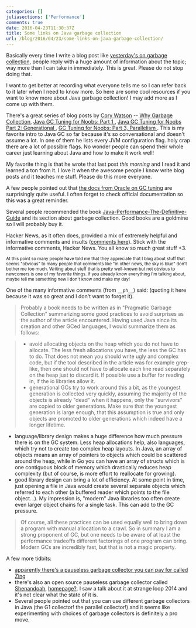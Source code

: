 ```yaml
---
categories: []
juliasections: ['Performance']
comments: true
date: 2016-04-23T11:30:37Z
title: Some links on Java garbage collection
url: /blog/2016/04/23/some-links-on-java-garbage-collection/
---
```


Basically every time I write a blog post like [yesterday's on garbage collection](/blog/2016/04/22/java-garbage-collection-can-be-really-slow/), people reply with a huge amount of information about the topic; way more than I can take in immediately. This is great. Please do not stop doing that.

I want to get better at recording what everyone tells me so I can refer back to it later when I need to know more. So here are some cool resources if you want to know more about Java garbage collection! I may add more as I come up with them.

There's a great series of blog posts by [Cory Watson](http://onemogin.com/) -- [Why Garbage Collection](http://onemogin.com/programming/gc/why-garbage-collection.html), [Java GC Tuning for Noobs: Part 1
](http://onemogin.com/java/gc/java-gc-tuning-for-noobs-1.html), [Java GC Tuning for Noobs Part 2: Generational
](http://onemogin.com/java/gc/java-gc-tuning-generational.html), [GC Tuning for Noobs: Part 3, Parallelism
](http://onemogin.com/java/gc/java-gc-cms.html). This is my favorite intro to Java GC so far because it's so conversational and doesn't assume a lot. In one of them he lists every JVM configuration flag. holy crap there are a lot of possible flags. No wonder people can spend their whole career just learning about Java and how to make it work well!

My favorite thing is that he wrote that last post *this morning* and I read it and learned a ton from it. I love it when the awesome people I know write blog posts and it teaches me stuff. Please do this more everyone.

A few people pointed out that [the docs from Oracle on GC tuning](http://docs.oracle.com/javase/8/docs/technotes/guides/vm/gctuning/toc.html) are surprisingly quite useful. I often forget to check official documentation so this was a great reminder.

Several people recommended the book [Java-Performance-The-Definitive-Guide](http://www.amazon.com/Java-Performance-The-Definitive-Guide/dp/1449358454) and its section about garbage collection. Good books are a goldmine so I will probably buy it.

Hacker News, as it often does, provided a mix of extremely helpful and informative comments and insults ([comments here](https://news.ycombinator.com/item?id=11554700)). Stick with the informative comments, Hacker News. You all know so much great stuff <3.

<small>At this point so many people have told me that they appreciate that I blog about stuff that seems "obvious" to many people that comments like "in other news, the sky is blue" don't bother me too much. Writing about stuff that is pretty well-known but not obvious to newcomers is one of my favorite things. If you already know everything I'm talking about, maybe tell me something new I don't know and make my day!</small>

One of the many informative comments (from `__ph__`) said: (quoting it here because it was so great and I don't want to forget it).

> Probably a book needs to be written as in "Pragmatic Garbage Collection" summarizing some good practices to avoid surprises as the author of the article encountered. Having used Java since its creation and other GCed languages, I would summarize them as follows:

> *  avoid allocating objects on the heap which you do not have to allocate. The less fresh allocations you have, the less the GC has to do. That does not mean you should write ugly and complex code, but if the tool described in the article was for example grep-like, then one should not have to allocate each line read separately on the heap just to discard it. If possible use a buffer for reading in, if the io libraries allow it.
> * generational GCs try to work around this a bit, as the youngest generation is collected very quickly, assuming the majority of the objects is already "dead" when it happens, only the "survivors" are copied to older generations. Make sure that the youngest generation is large enough, that this assumption is true and only objects are promoted to older generations which indeed have a longer lifetime.
- language/library design makes a huge difference how much pressure there is on the GC system. Less heap allocations help, also languages, which try not to create too complex heap layouts. In Java, an array of objects means an array of pointers to objects which could be scattered around the heap, while in Go you can have an array of structs which is one contiguous block of memory which drastically reduces heap complexity (but of course, is more effort to reallocate for growing).
- good library design can bring a lot of efficiency. At some point in time, just opening a file in Java would create several separate objects which referred to each other (a buffered reader which points to the file object...). My impression is, "modern" Java libraries too often create even larger object chains for a single task. This can add to the GC pressure.

> Of course, all these practices can be used equally well to bring down a program with manual allocation to a crawl. So in summary I am a strong proponent of GC, but one needs to be aware of at least the performance tradeoffs different factorings of one program can bring. Modern GCs are incredibly fast, but that is not a magic property.

A few more tidbits:

* [apparently there's a pauseless garbage collector you can pay for called Zing](https://www.azul.com/products/zing/zinqfaq/)
* there's also an open source pauseless garbage collector called [Shenandoah](http://openjdk.java.net/jeps/189), [homepage?](https://wiki.openjdk.java.net/display/shenandoah/Main). I saw a talk about it at strange loop 2014 and it's not clear what the state of it is.
* Several people pointed out that you can use different garbage collectors in Java (the G1 collector! the parallel collector!) and it seems like experimenting with choices of garbage collectors is definitely a pro move.